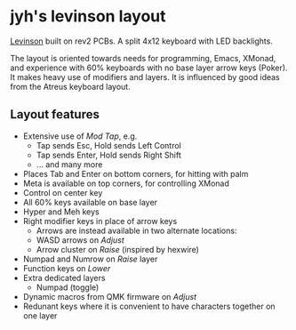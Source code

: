 # jyh's levinson layout

[Levinson](https://keeb.io/products/levinson-lets-split-w-led-backlight)
built on rev2 PCBs. A split 4x12 keyboard with LED backlights.

The layout is oriented towards needs for programming, Emacs, XMonad,
and experience with 60% keyboards with no base layer arrow keys
(Poker). It makes heavy use of modifiers and layers. It is influenced
by good ideas from the Atreus keyboard layout.

## Layout features

  * Extensive use of _Mod Tap_, e.g.
     * Tap sends Esc, Hold sends Left Control
     * Tap sends Enter, Hold sends Right Shift
     * ... and many more
  * Places Tab and Enter on bottom corners, for hitting with palm
  * Meta is available on top corners, for controlling XMonad
  * Control on center key
  * All 60% keys available on base layer
  * Hyper and Meh keys
  * Right modifier keys in place of arrow keys
    * Arrows are instead available in two alternate locations:
    * WASD arrows on _Adjust_
    * Arrow cluster on _Raise_ (inspired by hexwire)
  * Numpad and Numrow on _Raise_ layer
  * Function keys on _Lower_
  * Extra dedicated layers
    * Numpad (toggle)
  * Dynamic macros from QMK firmware on _Adjust_
  * Redunant keys where it is convenient to have characters together
    on one layer
